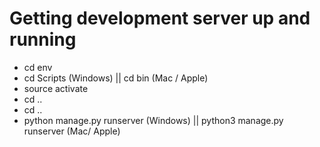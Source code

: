 <h1>Getting development server up and running</h1>

<ul>
    <li>cd env</li>
    <li>cd Scripts (Windows) || cd bin (Mac / Apple)</li>
    <li>source activate</li>
    <li>cd ..</li>
    <li>cd ..</li>
    <li>python manage.py runserver (Windows) || python3 manage.py runserver (Mac/ Apple)</li>
</ul>

<!-- Mahat -->
<!-- I've made progress on the transactions.html page, incorporating the necessary updates to the navigation bar and ensuring all required content is included according to the specified labels. Additionally, I've integrated a sub-navigation in navbar.html, providing links to the main pages: the categories that Jones is managing, the transactions I'm responsible for, and the report page. The layout development is proceeding well; I've adhered to our principal design and built upon the code initiated by Jones. Lastly, I have established a connection between the transaction page and the backend, which allows the table to display the data we currently have stored in the backend. Please let me know if there are any issues with the functionality. the humburger menu shouwl be working as well I have added little javascript in the navbar so that the action of hiding and shwing to work. -->